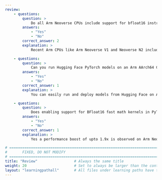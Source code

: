 ```yaml
---
review:
    - questions:
        question: >
            Do all Arm Neoverse CPUs include support for bfloat16 instructions?
        answers:
            - "Yes"
            - "No"
        correct_answer: 2
        explanation: >
            Recent Arm CPUs like Arm Neoverse V1 and Neoverse N2 include support for bfloat16 instructions.

    - questions:
        question: >
            Can you run Hugging Face PyTorch models on an Arm AArch64 CPU?
        answers:
            - "Yes"
            - "No"
        correct_answer: 1
        explanation: >
            You can easily run and deploy models from Hugging Face on Arm CPUs using the Transformers library.

    - questions:
        question: >
            Does enabling support for BFloat16 fast math kernels in PyTorch improve the performance of NLP models?
        answers:
            - "Yes"
            - "No"
        correct_answer: 1
        explanation: >
            Yes a performance boost of upto 1.9x is observed on Arm Neoverse based AWS Graviton3 instances by enabling support for BFloat16 fast math kernels in PyTorch.

# ================================================================================
#       FIXED, DO NOT MODIFY
# ================================================================================
title: "Review"                 # Always the same title
weight: 20                      # Set to always be larger than the content in this path
layout: "learningpathall"       # All files under learning paths have this same wrapper
---
```

